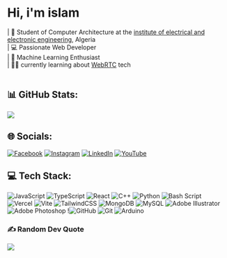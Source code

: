 # Hi, i'm islam

| 🚀 Student of Computer Architecture at the [institute of electrical and electronic engineering](https://igee.univ-boumerdes.dz/), Algeria<br>
| 💻 Passionate Web Developer<br>
| 🤖 Machine Learning Enthusiast<br>
| 🧑‍💻 currently learning about [WebRTC](https://webrtc.org/) tech<br>
<br>

## 📊 GitHub Stats:
![](https://github-readme-stats.vercel.app/api?username=iamislamtb&theme=holi&hide_border=false&include_all_commits=false&count_private=false)<br/>

## 🌐 Socials:
[![Facebook](https://img.shields.io/badge/Facebook-%231877F2.svg?logo=Facebook&logoColor=white)](https://facebook.com/islamu.tabti) [![Instagram](https://img.shields.io/badge/Instagram-%23E4405F.svg?logo=Instagram&logoColor=white)](https://instagram.com/iamislamtb) [![LinkedIn](https://img.shields.io/badge/LinkedIn-%230077B5.svg?logo=linkedin&logoColor=white)](https://linkedin.com/in/iamislamtb) [![YouTube](https://img.shields.io/badge/YouTube-%23FF0000.svg?logo=YouTube&logoColor=white)](https://youtube.com/@iamislamtb) 

## 💻 Tech Stack:
![JavaScript](https://img.shields.io/badge/javascript-%23323330.svg?style=for-the-badge&logo=javascript&logoColor=%23F7DF1E) ![TypeScript](https://img.shields.io/badge/typescript-%23007ACC.svg?style=for-the-badge&logo=typescript&logoColor=white) ![React](https://img.shields.io/badge/react-%2320232a.svg?style=for-the-badge&logo=react&logoColor=%2361DAFB) ![C++](https://img.shields.io/badge/c++-%2300599C.svg?style=for-the-badge&logo=c%2B%2B&logoColor=white) ![Python](https://img.shields.io/badge/python-3670A0?style=for-the-badge&logo=python&logoColor=ffdd54) ![Bash Script](https://img.shields.io/badge/bash_script-%23121011.svg?style=for-the-badge&logo=gnu-bash&logoColor=white) ![Vercel](https://img.shields.io/badge/vercel-%23000000.svg?style=for-the-badge&logo=vercel&logoColor=white)  ![Vite](https://img.shields.io/badge/vite-%23646CFF.svg?style=for-the-badge&logo=vite&logoColor=white) ![TailwindCSS](https://img.shields.io/badge/tailwindcss-%2338B2AC.svg?style=for-the-badge&logo=tailwind-css&logoColor=white) ![MongoDB](https://img.shields.io/badge/MongoDB-%234ea94b.svg?style=for-the-badge&logo=mongodb&logoColor=white) ![MySQL](https://img.shields.io/badge/mysql-4479A1.svg?style=for-the-badge&logo=mysql&logoColor=white) ![Adobe Illustrator](https://img.shields.io/badge/adobe%20illustrator-%23FF9A00.svg?style=for-the-badge&logo=adobe%20illustrator&logoColor=white) ![Adobe Photoshop](https://img.shields.io/badge/adobe%20photoshop-%2331A8FF.svg?style=for-the-badge&logo=adobe%20photoshop&logoColor=white) !![GitHub](https://img.shields.io/badge/github-%23121011.svg?style=for-the-badge&logo=github&logoColor=white) ![Git](https://img.shields.io/badge/git-%23F05033.svg?style=for-the-badge&logo=git&logoColor=white) ![Arduino](https://img.shields.io/badge/-Arduino-00979D?style=for-the-badge&logo=Arduino&logoColor=white) 


### ✍️ Random Dev Quote
![](https://quotes-github-readme.vercel.app/api?type=horizontal&theme=radical)
